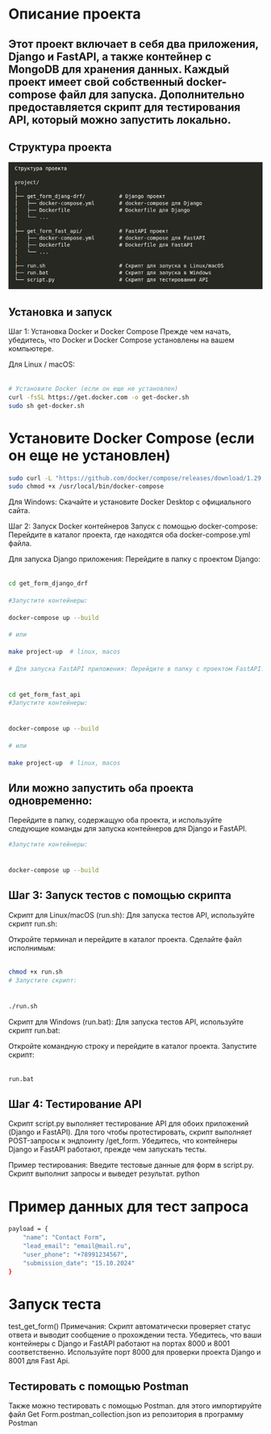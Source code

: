 
# Описание проекта
## Этот проект включает в себя два приложения, Django и FastAPI, а также контейнер с MongoDB для хранения данных. Каждый проект имеет свой собственный docker-compose файл для запуска. Дополнительно предоставляется скрипт для тестирования API, который можно запустить  локально.

## Структура проекта

![Sxema](project_folders.png)

## Установка и запуск
Шаг 1: Установка Docker и Docker Compose
Прежде чем начать, убедитесь, что Docker и Docker Compose установлены на вашем компьютере.

Для Linux / macOS:
``` bash

# Установите Docker (если он еще не установлен)
curl -fsSL https://get.docker.com -o get-docker.sh
sudo sh get-docker.sh
```

# Установите Docker Compose (если он еще не установлен)
``` bash 
sudo curl -L "https://github.com/docker/compose/releases/download/1.29.2/docker-compose-$(uname -s)-$(uname -m)" -o /usr/local/bin/docker-compose
sudo chmod +x /usr/local/bin/docker-compose
```
Для Windows:
Скачайте и установите Docker Desktop с официального сайта.

Шаг 2: Запуск Docker контейнеров
Запуск с помощью docker-compose:
Перейдите в каталог проекта, где находятся оба docker-compose.yml файла.

Для запуска Django приложения: Перейдите в папку с проектом Django:

``` bash

cd get_form_django_drf

#Запустите контейнеры:

docker-compose up --build

# или 

make project-up  # linux, macos

# Для запуска FastAPI приложения: Перейдите в папку с проектом FastAPI:


cd get_form_fast_api
#Запустите контейнеры:


docker-compose up --build

# или

make project-up  # linux, macos

```

## Или можно запустить оба проекта одновременно:
Перейдите в папку, содержащую оба проекта, и используйте следующие команды для запуска контейнеров для Django и FastAPI.

``` bash 
#Запустите контейнеры:


docker-compose up --build

```


## Шаг 3: Запуск тестов с помощью скрипта
Скрипт для Linux/macOS (run.sh):
Для запуска тестов API, используйте скрипт run.sh:

Откройте терминал и перейдите в каталог проекта.
Сделайте файл исполнимым:
``` bash

chmod +x run.sh
# Запустите скрипт:


./run.sh

```

Скрипт для Windows (run.bat):
Для запуска тестов API, используйте скрипт run.bat:

Откройте командную строку и перейдите в каталог проекта.
Запустите скрипт:
``` bash

run.bat

```

## Шаг 4: Тестирование API
Скрипт script.py выполняет тестирование API для обоих приложений (Django и FastAPI). Для того чтобы протестировать, скрипт выполняет POST-запросы к эндпоинту /get_form. Убедитесь, что контейнеры Django и FastAPI работают, прежде чем запускать тесты.

Пример тестирования:
Введите тестовые данные для форм в script.py.
Скрипт выполнит запросы и выведет результат.
python

# Пример данных для тест запроса


``` bash
payload = {
    "name": "Contact Form",
    "lead_email": "email@mail.ru",
    "user_phone": "+78991234567",
    "submission_date": "15.10.2024"
}

```

# Запуск теста
test_get_form()
Примечания:
Скрипт автоматически проверяет статус ответа и выводит сообщение о прохождении теста.
Убедитесь, что ваши контейнеры с Django и FastAPI работают на портах 8000 и 8001 соответственно.
Используйте порт 8000 для проверки проекта Django и 8001 для Fast Api.

## Тестировать  с помощью Postman
Также можно  тестировать  с помощью Postman. для этого импортируйте файл Get Form.postman_collection.json из репозитория в программу Postman